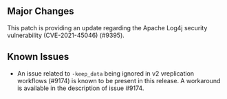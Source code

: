 ## Major Changes

This patch is providing an update regarding the Apache Log4j security vulnerability (CVE-2021-45046) (#9395).

## Known Issues

- An issue related to `-keep_data` being ignored in v2 vreplication workflows (#9174) is known to be present in this release. A workaround is available in the description of issue #9174.

